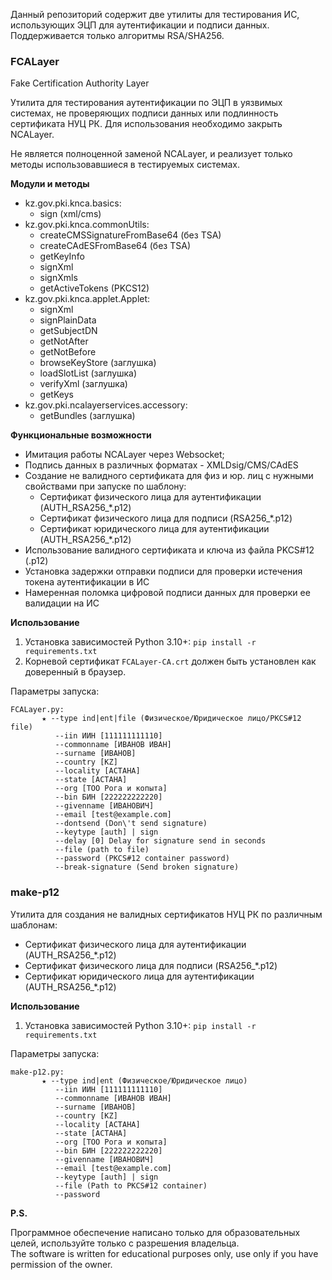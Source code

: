 Данный репозиторий содержит две утилиты для тестирования ИС, использующих ЭЦП для аутентификации и подписи данных. Поддерживается только алгоритмы RSA/SHA256.


### FCALayer
Fake Certification Authority Layer

Утилита для тестирования аутентификации по ЭЦП в уязвимых системах, не проверяющих подписи данных или подлинность сертификата НУЦ РК. 
Для использования необходимо  закрыть NCALayer.

Не является полноценной заменой NCALayer, и реализует только методы использовавшиеся в тестируемых  системах.

**Модули и методы**

 - kz.gov.pki.knca.basics:
	 - sign (xml/cms)
- kz.gov.pki.knca.commonUtils:
	- createCMSSignatureFromBase64 (без TSA)
    - createCAdESFromBase64 (без TSA)
	- getKeyInfo	
	- signXml
	- signXmls
    - getActiveTokens (PKCS12)
- kz.gov.pki.knca.applet.Applet:
	- signXml
	- signPlainData
	- getSubjectDN
    - getNotAfter
    - getNotBefore
    - browseKeyStore (заглушка)
    - loadSlotList (заглушка)
    - verifyXml (заглушка)
    - getKeys
- kz.gov.pki.ncalayerservices.accessory:
  - getBundles (заглушка)

**Функциональные возможности**
- Имитация работы NCALayer через Websocket;
- Подпись данных в различных форматах - XMLDsig/CMS/CAdES
- Создание не валидного сертификата для физ и юр. лиц с нужными свойствами при запуске по шаблону:
  - Сертификат физического лица для аутентификации (AUTH_RSA256_*.p12)
  - Сертификат физического лица для подписи (RSA256_*.p12)
  - Сертификат юридического лица для аутентификации (AUTH_RSA256_*.p12)
- Использование валидного сертификата и ключа из файла PKCS#12 (.p12)
- Установка задержки отправки подписи для проверки истечения токена аутентификации  в ИС
- Намеренная поломка цифровой подписи данных для проверки ее валидации на ИС

**Использование**

1. Установка зависимостей Python 3.10+: `pip install -r requirements.txt`  
2. Корневой сертификат `FCALayer-CA.crt` должен быть установлен как доверенный в браузер.

Параметры запуска:  
```
FCALayer.py:                                                                        
       ★ --type ind|ent|file (Физическое/Юридическое лицо/PKCS#12 file)
          --iin ИИН [111111111110]
          --commonname [ИВАНОВ ИВАН]
          --surname [ИВАНОВ]
          --country [KZ]
          --locality [АСТАНА]
          --state [АСТАНА]
          --org [ТОО Рога и копыта]
          --bin БИН [222222222220]
          --givenname [ИВАНОВИЧ]
          --email [test@example.com]
          --dontsend (Don\'t send signature)
          --keytype [auth] | sign
          --delay [0] Delay for signature send in seconds
          --file (path to file)
          --password (PKCS#12 container password)
          --break-signature (Send broken signature) 
```

### make-p12

Утилита для создания не валидных сертификатов НУЦ РК по различным шаблонам:
- Сертификат физического лица для аутентификации (AUTH_RSA256_*.p12)
- Сертификат физического лица для подписи (RSA256_*.p12)
- Сертификат юридического лица для аутентификации (AUTH_RSA256_*.p12)

**Использование**

1. Установка зависимостей Python 3.10+: `pip install -r requirements.txt` 

Параметры запуска:  
```
make-p12.py:                                                                        
       ★ --type ind|ent (Физическое/Юридическое лицо)
          --iin ИИН [111111111110]
          --commonname [ИВАНОВ ИВАН]
          --surname [ИВАНОВ]
          --country [KZ]
          --locality [АСТАНА]
          --state [АСТАНА]
          --org [ТОО Рога и копыта]
          --bin БИН [222222222220]
          --givenname [ИВАНОВИЧ]
          --email [test@example.com]
          --keytype [auth] | sign
          --file (Path to PKCS#12 container)
          --password

```

**P.S.**

Программное обеспечение написано только для образовательных целей, используйте только с разрешения владельца.   
The software is written for educational purposes only, use only if you have permission of the owner.